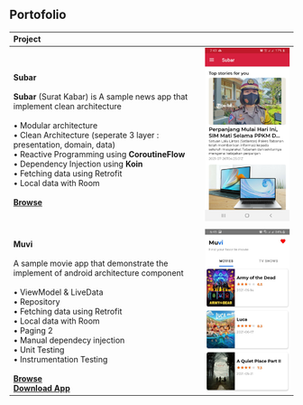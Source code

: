 Portofolio
------------

| Project | |
|:-----|---------|
|<br> <strong>Subar</strong>  <br> <br> **Subar** (Surat Kabar) is A sample news app that implement clean architecture<br><br> • Modular architecture <br>• Clean Architecture (seperate 3 layer : presentation, domain, data) <br>• Reactive Programming using **CoroutineFlow** <br>• Dependency Injection using **Koin**<br>• Fetching data using Retrofit<br>• Local data with Room<br><br> **[Browse](https://github.com/aransafp/muvi/)**<br> | <img src="readme/screenshots/subar.jpg" width="320" alt="Muvi demo"> |
|  |  |
|<br> <strong>Muvi</strong>  <br> <br> A sample movie app that demonstrate the implement of android architecture component <br><br> • ViewModel & LiveData <br>• Repository <br>• Fetching data using Retrofit<br>• Local data with Room <br>• Paging 2<br>• Manual dependecy injection<br>• Unit Testing <br>• Instrumentation Testing<br><br> **[Browse](https://github.com/aransafp/muvi/)**<br> **[Download App](https://drive.google.com/file/d/1ETpRHHXdGM30t4LOZBSXEClGNtYRUHaG/view?usp=sharing)**<br> | <img src="readme/screenshots/muvi.jpg" width="320" alt="Muvi demo"> |